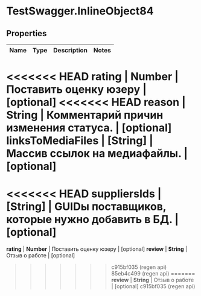 # TestSwagger.InlineObject84

## Properties

Name | Type | Description | Notes
------------ | ------------- | ------------- | -------------
<<<<<<< HEAD
**rating** | **Number** | Поставить оценку юзеру | [optional] 
<<<<<<< HEAD
**reason** | **String** | Комментарий причин изменения статуса. | [optional] 
**linksToMediaFiles** | **[String]** | Массив ссылок на медиафайлы. | [optional] 
=======
<<<<<<< HEAD
**suppliersIds** | **[String]** | GUIDы поставщиков, которые нужно добавить в БД. | [optional] 
=======
**rating** | **Number** | Поставить оценку юзеру | [optional] 
**review** | **String** | Отзыв о работе | [optional] 
>>>>>>> c915bf035 (regen api)
>>>>>>> 85eb4c499 (regen api)
=======
**review** | **String** | Отзыв о работе | [optional] 
>>>>>>> c915bf035 (regen api)



